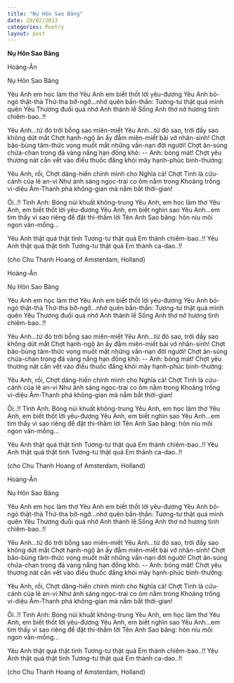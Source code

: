 ```yaml
---
title: "Nụ Hôn Sao Băng"
date: 28/02/2013
categories: Poetry
layout: post
---
```


**Nụ Hôn Sao Băng**

Hoàng-Ân

Nụ Hôn Sao Băng


Yêu Anh em học làm thơ
Yêu Anh em biết thốt lời yêu-đương
Yêu Anh bỏ-ngỏ thật-thà
Thứ-tha bỡ-ngỡ...nhớ quên bần-thần:
    Tương-tư thật quá mình quên
    Yêu Thương đuối quá nhớ Anh thành lề
    Sống Anh thơ nở hương tình chiêm-bao..!!

Yêu Anh...từ đó trời bỗng sao miên-miết
Yêu Anh...từ đó sao, trời đầy sao không dứt mắt
Chợt hạnh-ngộ ân ấy đẫm miên-miết
    bài vở nhân-sinh!
Chợt bão-bùng tâm-thức vọng muốt mắt
    những vấn-nạn đời người!
Chợt ân-sủng chứa-chan trong
    đá vàng nắng hạn đồng khô:
    -- Anh: bóng mát!
Chợt yêu thương nát cắn vết vào điếu thuốc đắng
    khói mây hạnh-phúc bình-thường:

Yêu Anh, rồi,
Chợt dâng-hiến chính mình cho Nghĩa cả!
Chợt Tình là cứu-cánh của lẽ  an-vi
Như ánh sáng ngọc-trai co ôm nằm trong
Khoảng trống vi-diệu Âm-Thanh
phá không-gian mà nắm bắt thời-gian!

Ôi..!! Tình Anh: Bóng núi khuất không-trung
Yêu Anh, em học làm thơ
Yêu Anh, em biết thốt lời yêu-đương
Yêu Anh, em biết nghìn sao
Yêu Anh...em tìm thấy vì sao riêng
để đặt thì-thầm lời Tên Anh
Sao băng: hôn níu môi ngon vân-mồng...

Yêu Anh thật quá thật tình
Tương-tư thật quá
Em thành chiêm-bao..!!
Yêu Anh thật quá thật tình
Tương-tư thật quá
Em thành ca-dao..!!

(cho Chu Thanh Hoang of Amsterdam, Holland)

Hoàng-Ân

Nụ Hôn Sao Băng


Yêu Anh em học làm thơ
Yêu Anh em biết thốt lời yêu-đương
Yêu Anh bỏ-ngỏ thật-thà
Thứ-tha bỡ-ngỡ...nhớ quên bần-thần:
    Tương-tư thật quá mình quên
    Yêu Thương đuối quá nhớ Anh thành lề
    Sống Anh thơ nở hương tình chiêm-bao..!!

Yêu Anh...từ đó trời bỗng sao miên-miết
Yêu Anh...từ đó sao, trời đầy sao không dứt mắt
Chợt hạnh-ngộ ân ấy đẫm miên-miết
    bài vở nhân-sinh!
Chợt bão-bùng tâm-thức vọng muốt mắt
    những vấn-nạn đời người!
Chợt ân-sủng chứa-chan trong
    đá vàng nắng hạn đồng khô:
    -- Anh: bóng mát!
Chợt yêu thương nát cắn vết vào điếu thuốc đắng
    khói mây hạnh-phúc bình-thường:

Yêu Anh, rồi,
Chợt dâng-hiến chính mình cho Nghĩa cả!
Chợt Tình là cứu-cánh của lẽ  an-vi
Như ánh sáng ngọc-trai co ôm nằm trong
Khoảng trống vi-diệu Âm-Thanh
phá không-gian mà nắm bắt thời-gian!

Ôi..!! Tình Anh: Bóng núi khuất không-trung
Yêu Anh, em học làm thơ
Yêu Anh, em biết thốt lời yêu-đương
Yêu Anh, em biết nghìn sao
Yêu Anh...em tìm thấy vì sao riêng
để đặt thì-thầm lời Tên Anh
Sao băng: hôn níu môi ngon vân-mồng...

Yêu Anh thật quá thật tình
Tương-tư thật quá
Em thành chiêm-bao..!!
Yêu Anh thật quá thật tình
Tương-tư thật quá
Em thành ca-dao..!!

(cho Chu Thanh Hoang of Amsterdam, Holland)

Hoàng-Ân

Nụ Hôn Sao Băng


Yêu Anh em học làm thơ
Yêu Anh em biết thốt lời yêu-đương
Yêu Anh bỏ-ngỏ thật-thà
Thứ-tha bỡ-ngỡ...nhớ quên bần-thần:
    Tương-tư thật quá mình quên
    Yêu Thương đuối quá nhớ Anh thành lề
    Sống Anh thơ nở hương tình chiêm-bao..!!

Yêu Anh...từ đó trời bỗng sao miên-miết
Yêu Anh...từ đó sao, trời đầy sao không dứt mắt
Chợt hạnh-ngộ ân ấy đẫm miên-miết
    bài vở nhân-sinh!
Chợt bão-bùng tâm-thức vọng muốt mắt
    những vấn-nạn đời người!
Chợt ân-sủng chứa-chan trong
    đá vàng nắng hạn đồng khô:
    -- Anh: bóng mát!
Chợt yêu thương nát cắn vết vào điếu thuốc đắng
    khói mây hạnh-phúc bình-thường:

Yêu Anh, rồi,
Chợt dâng-hiến chính mình cho Nghĩa cả!
Chợt Tình là cứu-cánh của lẽ  an-vi
Như ánh sáng ngọc-trai co ôm nằm trong
Khoảng trống vi-diệu Âm-Thanh
phá không-gian mà nắm bắt thời-gian!

Ôi..!! Tình Anh: Bóng núi khuất không-trung
Yêu Anh, em học làm thơ
Yêu Anh, em biết thốt lời yêu-đương
Yêu Anh, em biết nghìn sao
Yêu Anh...em tìm thấy vì sao riêng
để đặt thì-thầm lời Tên Anh
Sao băng: hôn níu môi ngon vân-mồng...

Yêu Anh thật quá thật tình
Tương-tư thật quá
Em thành chiêm-bao..!!
Yêu Anh thật quá thật tình
Tương-tư thật quá
Em thành ca-dao..!!

(cho Chu Thanh Hoang of Amsterdam, Holland)
